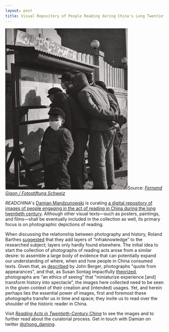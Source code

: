 ```yaml
---
layout: post
title: Visual Repository of People Reading during China's Long Twentieth Century
---
```


<span class="image right"><img src="/assets/images/Gigon_FS.jpeg" alt="" title="" style="">Source: [*Fernand Gigon / Fotostiftung Schweiz*](https://fss.e-pics.ethz.ch/latelogin.jspx?recordsWithCatalogName=FSS:52722)</span>

*READCHINA*'s [Damian Mandzunowski](https://readchina.github.io/team/damian.html) is curating [a digital repository of images of people engaging in the act of reading in China during the long twentieth century](https://chinareading.wordpress.com/). Although other visual texts—such as posters, paintings, and films—shall be eventually included in the collection as well, its primary focus is on photographic depictions of reading.

When discussing the relationship between photography and history, Roland Barthes [suggested](https://books.google.com/books?id=AtJmxgEACAAJ) that they add layers of “infraknowledge” to the researched subject; layers only hardly found elsewhere. The initial idea to start the collection of photographs of reading acts arose from a similar desire: to assemble a large body of evidence that can potentially expand our understanding of where, when and how people in China consumed texts. Given that, as [described](https://books.google.com/books?id=LgQRiXDIRKYC) by John Berger, photographs "quote from appearances", and that, as Susan Sontag impactfully [theorized](https://books.google.com/books?id=uZ-sBAAAQBAJ), photographs are “an ethics of seeing” that "miniaturize experience [and] transform history into spectacle”, the images here collected need to be seen in the given context of their creation and (intended) usages. Yet, and herein perhaps lies the essential power of images, first and foremost these photographs transfer us in time and space; they invite us to read over the shoulder of the historic reader in China.

Visit [*Reading Acts in Twentieth-Century China*](https://chinareading.wordpress.com/) to see the images and to further read about the curatorial process. Get in touch with Damian on twitter [@zhong_daming](https://twitter.com/zhong_daming).

<div class="row">
